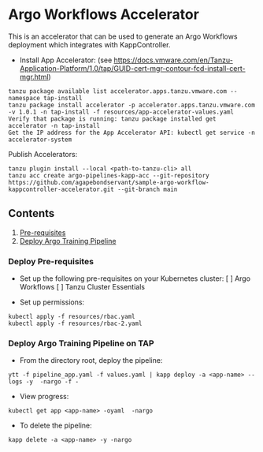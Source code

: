 # Argo Workflows Accelerator

This is an accelerator that can be used to generate an Argo Workflows deployment which integrates with KappController.

* Install App Accelerator: (see https://docs.vmware.com/en/Tanzu-Application-Platform/1.0/tap/GUID-cert-mgr-contour-fcd-install-cert-mgr.html)
```
tanzu package available list accelerator.apps.tanzu.vmware.com --namespace tap-install
tanzu package install accelerator -p accelerator.apps.tanzu.vmware.com -v 1.0.1 -n tap-install -f resources/app-accelerator-values.yaml
Verify that package is running: tanzu package installed get accelerator -n tap-install
Get the IP address for the App Accelerator API: kubectl get service -n accelerator-system
```

Publish Accelerators:
```
tanzu plugin install --local <path-to-tanzu-cli> all
tanzu acc create argo-pipelines-kapp-acc --git-repository https://github.com/agapebondservant/sample-argo-workflow-kappcontroller-accelerator.git --git-branch main
```

## Contents
1. [Pre-requisites](#prereq)
2. [Deploy Argo Training Pipeline](#deploy)

### Deploy Pre-requisites <a name="prereq">
* Set up the following pre-requisites on your Kubernetes cluster:
[ ] Argo Workflows
[ ] Tanzu Cluster Essentials

* Set up permissions:
```
kubectl apply -f resources/rbac.yaml
kubectl apply -f resources/rbac-2.yaml
```

### Deploy Argo Training Pipeline on TAP <a name="deploy">
* From the directory root, deploy the pipeline:
```
ytt -f pipeline_app.yaml -f values.yaml | kapp deploy -a <app-name> --logs -y  -nargo -f -
```

* View progress:
```
kubectl get app <app-name> -oyaml  -nargo
```

* To delete the pipeline:
```
kapp delete -a <app-name> -y -nargo
```
